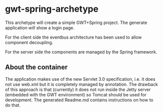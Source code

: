 gwt-spring-archetype
====================
This archetype will create a simple GWT+Spring project. The generate application will show a login page.

For the client side the eventbus architecture has been used to allow component decoupling.
 
For the server side the components are managed by the Spring framework.

About the container
-------------------
The application makes use of the new Servlet 3.0 specification, i.e. it does not use web.xml but it is completely managed by annotation. 
The drawback of this approach is that (currently) it does not run inside the Jetty server (embedded with the GWT environment) so Tomcat should be used for development. 
The generated Readme.md contains instructions on how to do that.
